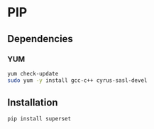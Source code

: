 # PIP

## Dependencies

### YUM

```sh
yum check-update
sudo yum -y install gcc-c++ cyrus-sasl-devel
```

## Installation

```sh
pip install superset
```
